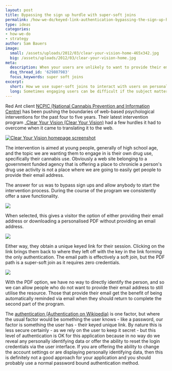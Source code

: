 ```yaml
---
layout: post
title: Bypassing the sign up hurdle with super-soft joins
permalink: /how-we-do/keyed-link-authentication-bypassing-the-sign-up-hurdle-with-super-soft-joins/
type: ideas
categories:
- how-we-do
- strategy
author: Sam Bauers
image:
  small: /assets/uploads/2012/03/clear-your-vision-home-465x342.jpg
  big: /assets/uploads/2012/03/clear-your-vision-home.jpg
meta:
  description: When your users are unlikely to want to provide their email address to sign-up to your website, "Super-soft joins" may be right for you.
  dsq_thread_id: '629807983'
  focus_keywords: super soft joins
excerpt:
  short: How we use super-soft joins to interact with users on personal subjects.
  long: Sometimes engaging users can be difficult if the subject matter is intensely personal. Super-soft joins helped us help people quit drugs.
---
```


Red Ant client [NCPIC (National Cannabis Prevention and Information
Centre)](http://ncpic.org.au/) has been pushing the boundaries of
web-based psychological interventions for the past four to five years.
Their latest intervention program _[Clear Your Vision (Clear Your
Vision)](http://clearyourvision.org.au/_) had a few hurdles it had
to
overcome when it came to translating it to the web.

[![Clear Your Vision homepage
screenshot](/assets/uploads/2012/03/clear-your-vision-home.jpg "Clear
Your Vision homepage
screenshot")](/assets/uploads/2012/03/clear-your-vision-home.jpg)

The intervention is aimed at young people, generally of high school
age,
and the topic we are wanting them to engage in is their own drug use,
specifically their cannabis use. Obviously a web site belonging to a
government funded agency that is offering a place to chronicle a
person's drug use activity is not a place where we are going to easily
get people to provide their email address.

The answer for us was to bypass sign ups and allow anybody to start
the
intervention process. During the course of the program we consistently
offer a save functionality.

![](/assets/uploads/2012/03/clear-your-vision-save.jpg)

When selected, this gives a visitor the option of either providing
their
email address or downloading a personalised PDF without providing an
email address.

![](/assets/uploads/2012/03/clear-your-vision-dialog.jpg)

Either way, they obtain a unique keyed link for their session.
Clicking
on the link brings them back to where they left off with the key in
the
link forming the only authentication. The email path is effectively a
soft join, but the PDF path is a super-soft join as it requires zero
credentials.

![](/assets/uploads/2012/03/clear-your-vision-pdf-detail.jpg)

With the PDF option, we have no way to directly identify the person,
and
so we can allow people who do not want to provide their email address
to
still utilise the resource. Those that provide their email get the
benefit of being automatically reminded via email when they should
return to complete the second part of the program.

The [authentication (Authentication on
Wikipedia)](http://en.wikipedia.org/wiki/Authentication#Authentication_factors_and_identity)
is one factor, but where the usual factor would be something the user
knows - like a password, our factor is something the user has - their
keyed unique link. By nature this is less secure certainly - as we
rely
on the user to keep it secret - but this level of authentication is OK
for this application because in no way do we reveal any personally
identifying data or offer the ability to reset the login credentials
via
the user interface. If you are offering the ability to change the
account settings or are displaying personally identifying data, then
this is definitely not a good approach for your application and you
should probably use a normal password bound authentication method.
